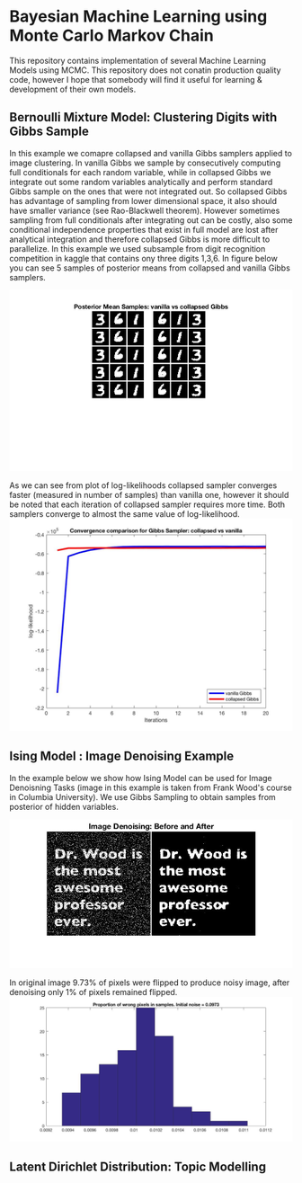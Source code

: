 # Bayesian Machine Learning using Monte Carlo Markov Chain
This repository contains implementation of several Machine Learning Models using MCMC. This repository does not conatin production quality code, however I hope that somebody will find it useful for learning & development of their own models. 

## Bernoulli Mixture Model: Clustering Digits with Gibbs Sample
In this example we comapre collapsed and vanilla Gibbs samplers applied to image clustering. In vanilla Gibbs we sample by consecutively computing full conditionals for each random variable, while in collapsed Gibbs we integrate out some random variables analytically and perform standard Gibbs sample on the ones that were not integrated out. So collapsed Gibbs has advantage of sampling from lower dimensional space, it also should have smaller variance (see Rao-Blackwell theorem). However sometimes sampling from full conditionals after integrating out can be costly, also some conditional independence properties that exist in full model are lost after analytical integration and therefore collapsed Gibbs is more difficult to parallelize.
In this example we used subsample from digit recognition competition in kaggle that contains ony three digits 1,3,6. In figure below you can see 5 samples of posterior means from collapsed and vanilla Gibbs samplers.

![alt tag](https://github.com/AmazaspShumik/BayesianML-MCMC/blob/master/Gibbs%20Bernoulli%20Mixture/meanSamples.jpg)

As we can see from plot of log-likelihoods collapsed sampler converges faster (measured in number of samples) than vanilla one, however it should be noted that each iteration of collapsed sampler requires more time. Both samplers converge to almost the same value of log-likelihood.
![alt tag](https://github.com/AmazaspShumik/BayesianML-MCMC/blob/master/Gibbs%20Bernoulli%20Mixture/logLikePlot.jpg)

## Ising Model : Image Denoising Example
In the example below we show how Ising Model can be used for Image Denoisning Tasks (image in this example is taken from Frank Wood's course in Columbia University). We use Gibbs Sampling to obtain samples from posterior of hidden variables.

![alt tag](https://github.com/AmazaspShumik/BayesianML-MCMC/blob/master/Gibbs%20Ising%20Model/imageDenoisingDemo.jpg)

In original image 9.73% of pixels were flipped to produce noisy image, after denoising only 1% of pixels remained flipped.
![alt tag](https://github.com/AmazaspShumik/BayesianML-MCMC/blob/master/Gibbs%20Ising%20Model/proportionWrongPixels.jpg)

## Latent Dirichlet Distribution: Topic Modelling




